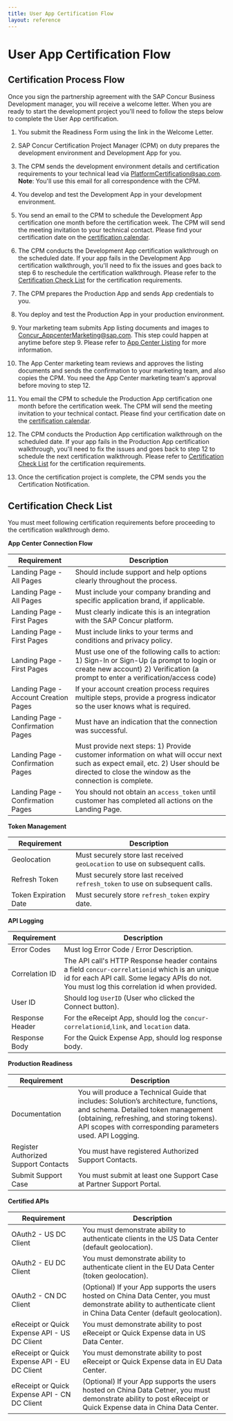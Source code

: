 ```yaml
---
title: User App Certification Flow
layout: reference
---
```


# User App Certification Flow

## Certification Process Flow

Once you sign the partnership agreement with the SAP Concur Business Development manager, you will receive a welcome letter. When you are ready to start the development project you'll need to follow the steps below to complete the User App certification.

1. You submit the Readiness Form using the link in the Welcome Letter.

2. SAP Concur Certification Project Manager (CPM) on duty prepares the development environment and Development App for you.
   
3. The CPM sends the development environment details and certification requirements to your technical lead via [PlatformCertification@sap.com](mailto:platformcertification@sap.com). **Note**: You'll use this email for all correspondence with the CPM.

4. You develop and test the Development App in your development environment.

5. You send an email to the CPM to schedule the Development App certification one month before the certification week. The CPM will send the meeting invitation to your technical contact. Please find your certification date on the [certification calendar](user-app-certification-calender.pdf).

6. The CPM conducts the Development App certification walkthrough on the scheduled date. If your app fails in the Development App certification walkthrough, you'll need to fix the issues and goes back to step 6 to reschedule the certification walkthrough. Please refer to the [Certification Check List](#certification-check-list) for the certification requirements. 

7. The CPM prepares the Production App and sends App credentials to you.

8. You deploy and test the Production App in your production environment. 

9.  Your marketing team submits App listing documents and images to [Concur_AppcenterMarketing@sap.com](mailto:Concur_AppcenterMarketing@sap.com). This step could happen at anytime before step 9. Please refer to [App Center Listing](/api-guides/e-receipts-new.html#creating-and-updating-an-app-center-listing) for more information.

10. The App Center marketing team reviews and approves the listing documents and sends the confirmation to your marketing team, and also copies the CPM. You need the App Center marketing team's approval before moving to step 12. 

11. You email the CPM to schedule the Production App certification one month before the certification week. The CPM will send the meeting invitation to your technical contact. Please find your certification date on the [certification calendar](user-app-certification-calender.pdf).

12. The CPM conducts the Production App certification walkthrough on the scheduled date. If your app fails in the Production App certification walkthrough, you'll need to fix the issues and goes back to step 12 to schedule the next certification walkthrough. Please refer to [Certification Check List](#certification-check-list) for the certification requirements. 

13. Once the certification project is complete, the CPM sends you the Certification Notification.

## <a name="certification-check-list"></a>Certification Check List

You must meet following certification requirements before proceeding to the certification walkthrough demo.

 **App Center Connection Flow**

|Requirement | Description |
| --- | --- |
|Landing Page - All Pages |Should include support and help options clearly throughout the process. |
|Landing Page - All Pages |Must include your company branding and specific application brand, if applicable​. |
|Landing Page - First Pages |Must clearly indicate this is an integration with the SAP Concur platform. |
|Landing Page - First Pages |Must include links to your terms and conditions and privacy policy. |
|Landing Page - First Pages |Must use one of the following calls to action: 1) Sign-In or Sign-Up (a prompt to login or create new account) 2) Verification (a prompt to enter a verification/access code)​ |
|Landing Page - Account Creation Pages |If your account creation process requires multiple steps, provide a progress indicator so the user knows what is required. |
|Landing Page - Confirmation Pages |Must have an indication that the connection was successful. |
|Landing Page - Confirmation Pages |Must provide next steps​: 1) Provide customer information on what will occur next such as expect email, etc. 2) User should be directed to close the window as the connection is complete. |
|Landing Page - Confirmation Pages |You should not obtain an `access_token` until customer has completed all actions on the Landing Page.​ |

 **Token Management**

|Requirement | Description |
| --- | --- |
|Geolocation | Must securely store last received `geoLocation` to use on subsequent calls. |
|Refresh Token | Must securely store last received `refresh_token` to use on subsequent calls. |
|Token Expiration Date | Must securely store `refresh_token` expiry date. |

 **API Logging**

|Requirement | Description |
| --- | --- |
|Error Codes |Must log Error Code / Error Description. |
|Correlation ID|The API call's HTTP Response header contains a field `concur-correlationid` which is an unique id for each API call. Some legacy APIs do not. You must log this correlation id when provided.  |
|User ID |Should log `UserID` (User who clicked the Connect button).|
|Response Header |For the eReceipt App, should log the `concur-correlationid`,`link`, and `location` data. |
|Response Body |For the Quick Expense App, should log response body. |

**Production Readiness**

|Requirement | Description |
| --- | --- |
|Documentation |You will produce a Technical Guide that includes: Solution’s architecture, functions, and schema. Detailed token management (obtaining, refreshing, and storing tokens). API scopes with corresponding parameters used.​ API Logging. |
|Register Authorized Support Contacts |You must have registered Authorized Support Contacts​. |
|Submit Support Case |You must submit at least one Support Case at Partner Support Portal. |

**Certified APIs**

|Requirement | Description |
| --- | --- |
|OAuth2 - US DC Client |You must demonstrate ability to authenticate clients in the US Data Center (default geolocation). |
|OAuth2 - EU DC Client |You must demonstrate ability to authenticate client in the EU Data Center (token geolocation). |
|OAuth2 - CN DC Client |(Optional) If your App supports the users hosted on China Data Center, you must demonstrate ability to authenticate client in China Data Center (default geolocation). |
|eReceipt or Quick Expense API - US DC Client |You must demonstrate ability to post eReceipt or Quick Expense data in US Data Center. |
|eReceipt or Quick Expense API - EU DC Client |You must demonstrate ability to post eReceipt or Quick Expense data in EU Data Center. |
|eReceipt or Quick Expense API - CN DC Client |(Optional) If your App supports the users hosted on China Data Cetner, you must demonstrate ability to post eReceipt or Quick Expense data in China Data Center. |
